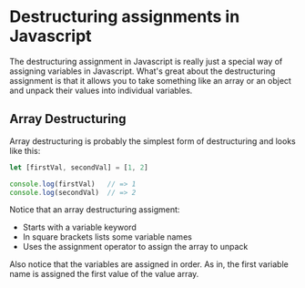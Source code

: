 # Destructuring assignments in Javascript

The destructuring assignment in Javascript is really just a special way of assigning variables in Javascript. What's great about the destructuring assignment is that it allows you to take something like an array or an object and unpack their values into individual variables.

## Array Destructuring

Array destructuring is probably the simplest form of destructuring and looks like this:

```javascript
let [firstVal, secondVal] = [1, 2]

console.log(firstVal)   // => 1
console.log(secondVal)  // => 2
```

Notice that an array destructuring assigment:

- Starts with a variable keyword
- In square brackets lists some variable names
- Uses the assignment operator to assign the array to unpack

Also notice that the variables are assigned in order. As in, the first variable name is assigned the first value of the value array.


